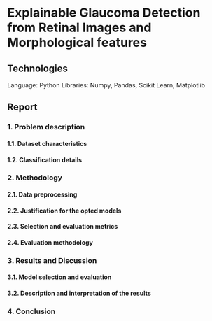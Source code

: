 # Explainable Glaucoma Detection from Retinal Images and Morphological features

## Technologies
Language: Python
Libraries: Numpy, Pandas, Scikit Learn, Matplotlib

## Report

### 1. Problem description 
#### 1.1. Dataset characteristics

#### 1.2. Classification details

### 2. Methodology 
#### 2.1. Data preprocessing 

#### 2.2. Justification for the opted models

#### 2.3. Selection and evaluation metrics

#### 2.4. Evaluation methodology

### 3. Results and Discussion
#### 3.1. Model selection and evaluation

#### 3.2. Description and interpretation of the results

### 4. Conclusion



